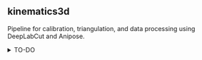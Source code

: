 ## kinematics3d
Pipeline for calibration, triangulation, and data processing using DeepLabCut and Anipose.


<details>
<summary>TO-DO</summary>

  + [x] Test the dlc and anipose pipeline
  + [x] Tuning for filtering parameters
  + [x] Calibration videos and files
  + [x] Figure out the axes and dimension
  + [x] Check other constraints
  + [ ] Documentation - docstrings
  + [ ] Documentation - steps, wiki about calibration etc.
  + [ ] Add loading of points as a sep fnc and fix the indices. (?)
  + [x] Right now if a given directory already exists. Anipose does not run in that directory. Add a function to delete directories.
  + [ ] Change server names.
  + [x] Implement the new approach with the animal calibration.

</details>
